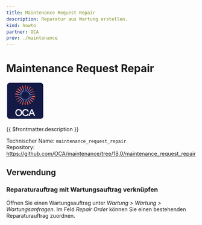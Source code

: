 ```yaml
---
title: Maintenance Request Repair
description: Reparatur aus Wartung erstellen.
kind: howto
partner: OCA
prev: ./maintenance
---
```


# Maintenance Request Repair

![icon_oca_app](attachments/icon_oca_app.png)

{{ $frontmatter.description }}

Technischer Name: `maintenance_request_repair`\
Repository: <https://github.com/OCA/maintenance/tree/18.0/maintenance_request_repair>

## Verwendung

### Reparaturauftrag mit Wartungsauftrag verknüpfen

Öffnen Sie einen Wartungsauftrag unter _Wartung > Wartung > Wartungsanfragen_. Im Feld _Repair Order_ können Sie einen bestehenden Reparaturauftrag zuordnen.
